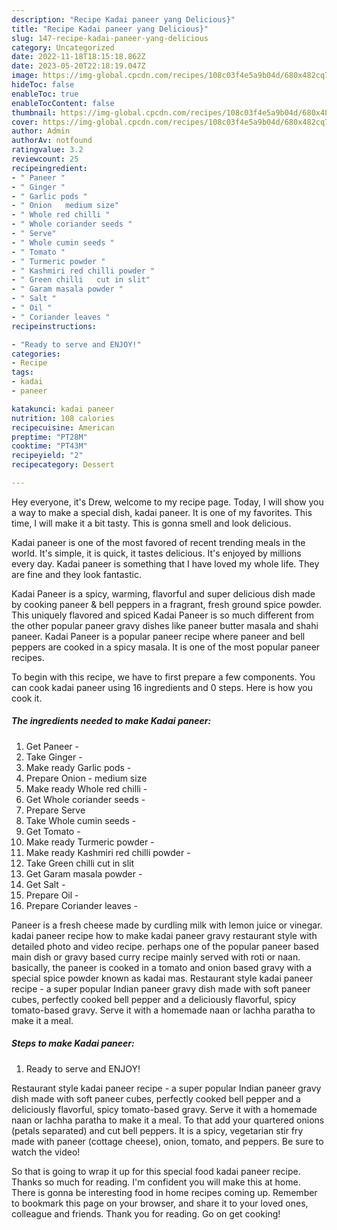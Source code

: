 ```yaml
---
description: "Recipe Kadai paneer yang Delicious}"
title: "Recipe Kadai paneer yang Delicious}"
slug: 147-recipe-kadai-paneer-yang-delicious
category: Uncategorized
date: 2022-11-18T18:15:18.862Z
date: 2023-05-20T22:18:19.047Z
image: https://img-global.cpcdn.com/recipes/108c03f4e5a9b04d/680x482cq70/kadai-paneer-recipe-main-photo.jpg
hideToc: false
enableToc: true
enableTocContent: false
thumbnail: https://img-global.cpcdn.com/recipes/108c03f4e5a9b04d/680x482cq70/kadai-paneer-recipe-main-photo.jpg
cover: https://img-global.cpcdn.com/recipes/108c03f4e5a9b04d/680x482cq70/kadai-paneer-recipe-main-photo.jpg
author: Admin
authorAv: notfound
ratingvalue: 3.2
reviewcount: 25
recipeingredient:
- " Paneer "
- " Ginger "
- " Garlic pods "
- " Onion   medium size"
- " Whole red chilli "
- " Whole coriander seeds "
- " Serve"
- " Whole cumin seeds "
- " Tomato "
- " Turmeric powder "
- " Kashmiri red chilli powder "
- " Green chilli   cut in slit"
- " Garam masala powder "
- " Salt "
- " Oil "
- " Coriander leaves "
recipeinstructions:

- "Ready to serve and ENJOY!"
categories:
- Recipe
tags:
- kadai
- paneer

katakunci: kadai paneer 
nutrition: 108 calories
recipecuisine: American
preptime: "PT28M"
cooktime: "PT43M"
recipeyield: "2"
recipecategory: Dessert

---
```



Hey everyone, it's Drew, welcome to my recipe page. Today, I will show you a way to make a special dish, kadai paneer. It is one of my favorites. This time, I will make it a bit tasty. This is gonna smell and look delicious.

Kadai paneer is one of the most favored of recent trending meals in the world. It's simple, it is quick, it tastes delicious. It's enjoyed by millions every day. Kadai paneer is something that I have loved my whole life. They are fine and they look fantastic.

Kadai Paneer is a spicy, warming, flavorful and super delicious dish made by cooking paneer &amp; bell peppers in a fragrant, fresh ground spice powder. This uniquely flavored and spiced Kadai Paneer is so much different from the other popular paneer gravy dishes like paneer butter masala and shahi paneer. Kadai Paneer is a popular paneer recipe where paneer and bell peppers are cooked in a spicy masala. It is one of the most popular paneer recipes.


To begin with this recipe, we have to first prepare a few components. You can cook kadai paneer using 16 ingredients and 0 steps. Here is how you cook it.

<!--inarticleads1-->

##### The ingredients needed to make Kadai paneer:

1. Get  Paneer -
1. Take  Ginger -
1. Make ready  Garlic pods -
1. Prepare  Onion -  medium size
1. Make ready  Whole red chilli -
1. Get  Whole coriander seeds -
1. Prepare  Serve
1. Take  Whole cumin seeds -
1. Get  Tomato -
1. Make ready  Turmeric powder -
1. Make ready  Kashmiri red chilli powder -
1. Take  Green chilli   cut in slit
1. Get  Garam masala powder -
1. Get  Salt -
1. Prepare  Oil -
1. Prepare  Coriander leaves -


Paneer is a fresh cheese made by curdling milk with lemon juice or vinegar. kadai paneer recipe how to make kadai paneer gravy restaurant style with detailed photo and video recipe. perhaps one of the popular paneer based main dish or gravy based curry recipe mainly served with roti or naan. basically, the paneer is cooked in a tomato and onion based gravy with a special spice powder known as kadai mas. Restaurant style kadai paneer recipe - a super popular Indian paneer gravy dish made with soft paneer cubes, perfectly cooked bell pepper and a deliciously flavorful, spicy tomato-based gravy. Serve it with a homemade naan or lachha paratha to make it a meal. 

<!--inarticleads2-->

##### Steps to make Kadai paneer:


1. Ready to serve and ENJOY!

Restaurant style kadai paneer recipe - a super popular Indian paneer gravy dish made with soft paneer cubes, perfectly cooked bell pepper and a deliciously flavorful, spicy tomato-based gravy. Serve it with a homemade naan or lachha paratha to make it a meal. To that add your quartered onions (petals separated) and cut bell peppers. It is a spicy, vegetarian stir fry made with paneer (cottage cheese), onion, tomato, and peppers. Be sure to watch the video! 

So that is going to wrap it up for this special food kadai paneer recipe. Thanks so much for reading. I'm confident you will make this at home. There is gonna be interesting food in home recipes coming up. Remember to bookmark this page on your browser, and share it to your loved ones, colleague and friends. Thank you for reading. Go on get cooking!
